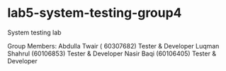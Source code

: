 # lab5-system-testing-group4
System testing lab 

Group Members:
Abdulla Twair (	60307682) Tester & Developer
Luqman Shahrul (60106853) Tester & Developer
Nasir Baqi (60106405) Tester & Developer
